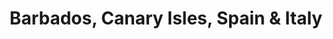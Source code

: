 ---
category: caribbean
title: Barbados, Canary Isles, Spain & Italy
class: barbados-canary-isles-spain-and-italy
cruiseline: MSC Cruises – MSC Orchestra
special-info: Includes direct flights and transfers
price: 799
nights: 14
cruise-url: http://www.planetcruise.co.uk/msc-cruises/msc-orchestra/05-april-2016/108070?referrersiteid=970
---